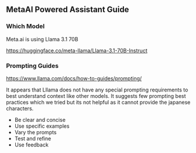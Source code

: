 ## MetaAI Powered Assistant Guide

### Which Model

Meta.ai is using Llama 3.1 70B

https://huggingface.co/meta-llama/Llama-3.1-70B-Instruct

### Prompting Guides

https://www.llama.com/docs/how-to-guides/prompting/

It appears that Lllama does not have any special prompting requirements to best understand context like other models.
It suggests few prompting best practices which we tried but its not helpful as it cannot provide the japanese characters.
- Be clear and concise
- Use specific examples
- Vary the prompts
- Test and refine
- Use feedback